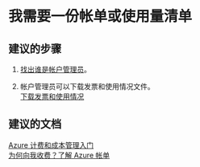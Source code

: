 <properties
    pageTitle="我需要一份帐单或使用量清单"
    description="我需要一份帐单或使用量清单"
    service="microsoft.billing"
    resource="billing"
    authors="jlian"
    displayOrder="1"
    selfHelpType="resource"
    supportTopicIds=""
    resourceTags=""
    productPesIds=""
    cloudEnvironments="public"
/>


# <a name="i-need-a-copy-of-my-bill-or-usage"></a>我需要一份帐单或使用量清单

## <a name="recommended-steps"></a>**建议的步骤**

1. [找出谁是帐户管理员](https://docs.microsoft.com/azure/billing-subscription-transfer#whoisaa)。

2. 帐户管理员可以下载发票和使用情况文件。<br>
[下载发票和使用情况](https://azure.microsoft.com/documentation/articles/billing-download-azure-invoice-daily-usage-date/)

## <a name="recommended-documents"></a>**建议的文档**

[Azure 计费和成本管理入门](https://docs.microsoft.com/azure/billing/billing-getting-started)<br>
[为何向我收费？了解 Azure 帐单](https://azure.microsoft.com/documentation/articles/billing-understand-your-bill/)<br>
